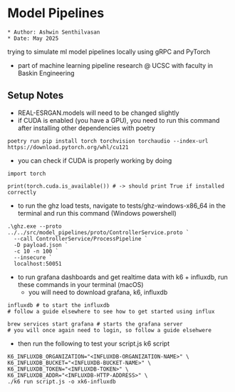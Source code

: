 # Model Pipelines

    * Author: Ashwin Senthilvasan
    * Date: May 2025

trying to simulate ml model pipelines locally using gRPC and PyTorch

 - part of machine learning pipeline research @ UCSC with faculty in Baskin Engineering

## Setup Notes
 - REAL-ESRGAN.models will need to be changed slightly 
 - if CUDA is enabled (you have a GPU), you need to run this command after installing other dependencies with poetry

```poetry run pip install torch torchvision torchaudio --index-url https://download.pytorch.org/whl/cu121```
 
 - you can check if CUDA is properly working by doing

```
import torch

print(torch.cuda.is_available()) # -> should print True if installed correctly
```

- to run the ghz load tests, navigate to tests/ghz-windows-x86_64 in the terminal and run this command (Windows powershell)

```
.\ghz.exe --proto ../../src/model_pipelines/proto/ControllerService.proto `
  --call ControllerService/ProcessPipeline `
  -D payload.json `
  -c 10 -n 100 `
  --insecure `
  localhost:50051
```

- to run grafana dashboards and get realtime data with k6 + influxdb, run these commands in your terminal (macOS)
  - you will need to download grafana, k6, influxdb
```
influxdb # to start the influxdb
# follow a guide elsewhere to see how to get started using influx
```
```
brew services start grafana # starts the grafana server
# you will once again need to login, so follow a guide elsehwere
```
- then run the following to test your script.js k6 script
```
K6_INFLUXDB_ORGANIZATION="<INFLUXDB-ORGANIZATION-NAME>" \
K6_INFLUXDB_BUCKET="<INFLUXDB-BUCKET-NAME>" \
K6_INFLUXDB_TOKEN="<INFLUXDB-TOKEN>" \
K6_INFLUXDB_ADDR="<INFLUXDB-HTTP-ADDRESS>" \
./k6 run script.js -o xk6-influxdb
```
